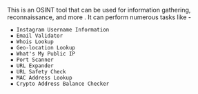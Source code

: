 This is an OSINT tool that can be used for information gathering, reconnaissance, and more . 
It can perform numerous tasks like - 

     ▪ Instagram Username Information
     ▪ Email Validator 
     ▪ Whois Lookup 
     ▪ Geo-location Lookup 
     ▪ What's My Public IP 
     ▪ Port Scanner 
     ▪ URL Expander
     ▪ URL Safety Check
     ▪ MAC Address Lookup 
     ▪ Crypto Address Balance Checker 
